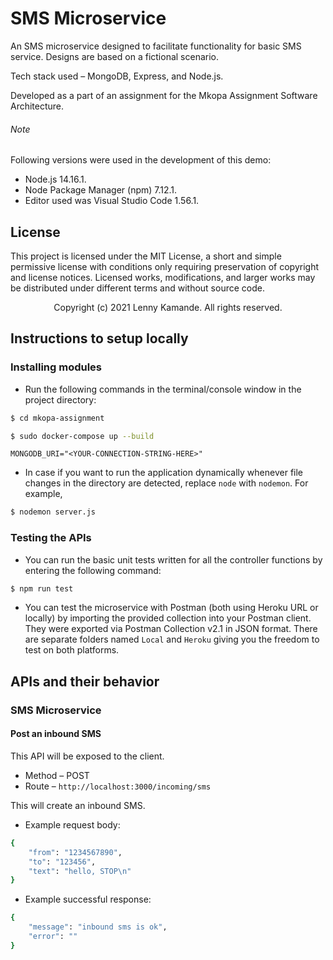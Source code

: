 # SMS Microservice
An SMS microservice designed to facilitate functionality for basic SMS service. Designs are based on a fictional scenario. 

Tech stack used – MongoDB, Express, and Node.js.


Developed as a part of an assignment for the Mkopa Assignment Software Architecture.

###### Note 
Following versions were used in the development of this demo:
- Node.js 14.16.1.
- Node Package Manager (npm) 7.12.1.
- Editor used was Visual Studio Code 1.56.1.

## License
This project is licensed under the MIT License, a short and simple permissive license with conditions only requiring preservation of copyright and license notices. Licensed works, modifications, and larger works may be distributed under different terms and without source code.

<p align="center"> Copyright (c) 2021 Lenny Kamande. All rights reserved.</p>

## Instructions to setup locally
### Installing modules
- Run the following commands in the terminal/console window in the project directory:
```bash
$ cd mkopa-assignment

$ sudo docker-compose up --build
```
```
MONGODB_URI="<YOUR-CONNECTION-STRING-HERE>"
```
- In case if you want to run the application dynamically whenever file changes in the directory are detected, replace ```node``` with ```nodemon```. For example,
```bash
$ nodemon server.js
```

### Testing the APIs
- You can run the basic unit tests written for all the controller functions by entering the following command:
```bash
$ npm run test
```
- You can test the microservice with Postman (both using Heroku URL or locally) by importing the provided collection into your Postman client. They were exported via Postman Collection v2.1 in JSON format. There are separate folders named ```Local``` and ```Heroku``` giving you the freedom to test on both platforms.


## APIs and their behavior
### SMS Microservice
#### Post an inbound SMS
This API will be exposed to the client.

- Method – POST
- Route – ```http://localhost:3000/incoming/sms```

This will create an inbound SMS.

- Example request body:
```bash
{
    "from": "1234567890",
    "to": "123456",
    "text": "hello, STOP\n"
}
```

- Example successful response:
```bash
{
    "message": "inbound sms is ok",
    "error": ""
}
```
